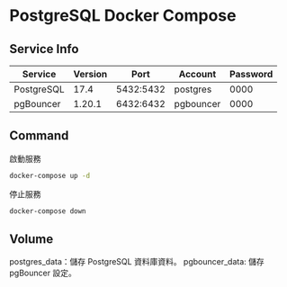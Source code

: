 # PostgreSQL Docker Compose

## Service Info
| Service    | Version | Port       | Account   | Password |
|------------|---------|------------|-----------|----------|
| PostgreSQL | 17.4    | 5432:5432  | postgres  | 0000     |
| pgBouncer  | 1.20.1  | 6432:6432  | pgbouncer | 0000     |

## Command

啟動服務
```bash
docker-compose up -d
```

停止服務
```bash
docker-compose down
```

## Volume
postgres_data：儲存 PostgreSQL 資料庫資料。
pgbouncer_data: 儲存 pgBouncer 設定。